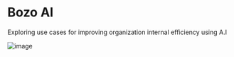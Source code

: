 # Bozo AI
Exploring use cases for improving organization internal efficiency using A.I

![image](https://github.com/beranidigital/architect/assets/77704356/e9fb030f-def8-4d95-a817-f244e39b08c7)

